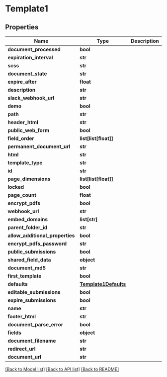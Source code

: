 # Template1

## Properties
Name | Type | Description | Notes
------------ | ------------- | ------------- | -------------
**document_processed** | **bool** |  | [optional] 
**expiration_interval** | **str** |  | [optional] 
**scss** | **str** |  | [optional] 
**document_state** | **str** |  | [optional] 
**expire_after** | **float** |  | [optional] 
**description** | **str** |  | [optional] 
**slack_webhook_url** | **str** |  | [optional] 
**demo** | **bool** |  | [optional] 
**path** | **str** |  | [optional] 
**header_html** | **str** |  | [optional] 
**public_web_form** | **bool** |  | [optional] 
**field_order** | **list[list[float]]** |  | [optional] 
**permanent_document_url** | **str** |  | [optional] 
**html** | **str** |  | [optional] 
**template_type** | **str** |  | [optional] 
**id** | **str** |  | [optional] 
**page_dimensions** | **list[list[float]]** |  | [optional] 
**locked** | **bool** |  | [optional] 
**page_count** | **float** |  | [optional] 
**encrypt_pdfs** | **bool** |  | [optional] 
**webhook_url** | **str** |  | [optional] 
**embed_domains** | **list[str]** |  | [optional] 
**parent_folder_id** | **str** |  | [optional] 
**allow_additional_properties** | **bool** |  | [optional] 
**encrypt_pdfs_password** | **str** |  | [optional] 
**public_submissions** | **bool** |  | [optional] 
**shared_field_data** | **object** |  | [optional] 
**document_md5** | **str** |  | [optional] 
**first_template** | **bool** |  | [optional] 
**defaults** | [**Template1Defaults**](Template1Defaults.md) |  | [optional] 
**editable_submissions** | **bool** |  | [optional] 
**expire_submissions** | **bool** |  | [optional] 
**name** | **str** |  | [optional] 
**footer_html** | **str** |  | [optional] 
**document_parse_error** | **bool** |  | [optional] 
**fields** | **object** |  | [optional] 
**document_filename** | **str** |  | [optional] 
**redirect_url** | **str** |  | [optional] 
**document_url** | **str** |  | [optional] 

[[Back to Model list]](../README.md#documentation-for-models) [[Back to API list]](../README.md#documentation-for-api-endpoints) [[Back to README]](../README.md)


